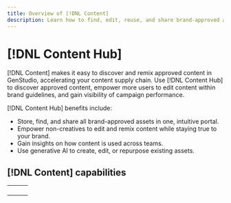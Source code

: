 ```yaml
---
title: Overview of [!DNL Content]
description: Learn how to find, edit, reuse, and share brand-approved assets in one, intuitive portal.
---
```


# [!DNL Content Hub]

[!DNL Content] makes it easy to discover and remix approved content in GenStudio, accelerating your content supply chain. Use [!DNL Content Hub] to discover approved content, empower more users to edit content within brand guidelines, and gain visibility of campaign performance.

[!DNL Content Hub] benefits include:

- Store, find, and share all brand-approved assets in one, intuitive portal.
- Empower non-creatives to edit and remix content while staying true to your brand.
- Gain insights on how content is used across teams.
- Use generative AI to create, edit, or repurpose existing assets.

## [!DNL Content] capabilities

<table>
<td>
   <a href="">
   <img alt="" src=""/>
   </a>
   <div>
      <a href="">
      <strong></strong>
      </a>
   </div>
   <p>
      <em></em>
   </p>
</td>
<td>
   <a href="">
   <img alt="" src=""/>
   </a>
   <div>
      <a href="">
      <strong></strong>
      </a>
   </div>
   <p>
      <em></em>
   </p>
</td>
<td>
   <a href="">
   <img alt="" src=""/>
   </a>
   <div>
      <a href="">
      <strong></strong>
      </a>
   </div>
   <p>
      <em></em>
   </p>
</td>
</table>
